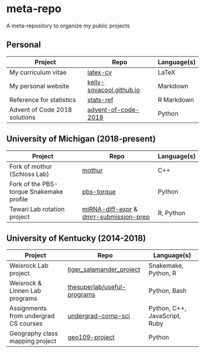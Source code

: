 # meta-repo
A meta-repository to organize my public projects

## Personal


| Project | Repo | Language(s) |
|---------|------|-------------|
| My curriculum vitae | [latex-cv](https://github.com/kelly-sovacool/latex-cv) | LaTeX |
| My personal website | [kelly-sovacool.github.io](https://github.com/kelly-sovacool/kelly-sovacool.github.io) | Markdown |
| Reference for statistics | [stats-ref](https://github.com/kelly-sovacool/stats-ref) | R Markdown |
| Advent of Code 2018 solutions | [advent-of-code-2018](https://github.com/kelly-sovacool/advent-of-code-2018) | Python |

## University of Michigan (2018-present)

| Project | Repo | Language(s) |
|---------|------|-------------|
| Fork of mothur (Schloss Lab) | [mothur](https://github.com/kelly-sovacool/mothur) | C++ |
| Fork of the PBS-torque Snakemake profile | [pbs-torque](https://github.com/kelly-sovacool/pbs-torque) | Python |
| Tewari Lab rotation project | [miRNA-diff-expr](https://github.com/kelly-sovacool/miRNA-diff-expr) & [dmrr-submission-prep](https://github.com/kelly-sovacool/dmrr-submission-prep) | R, Python |

## University of Kentucky (2014-2018)


| Project | Repo | Language(s) |
|---------|------|-------------|
| Weisrock Lab project | [tiger_salamander_project](https://github.com/kelly-sovacool/tiger_salamander_project) | Snakemake, Python, R |
| Weisrock & Linnen Lab programs | [thesuperlab/useful-programs](https://github.com/thesuperlab/useful-programs) | Python, Bash |
| Assignments from undergrad CS courses | [undergrad-comp-sci](https://github.com/kelly-sovacool/undergrad-comp-sci) | Python, C++, JavaScript, Ruby |
| Geography class mapping project | [geo109-project](https://github.com/kelly-sovacool/geo109-project) | Python |
